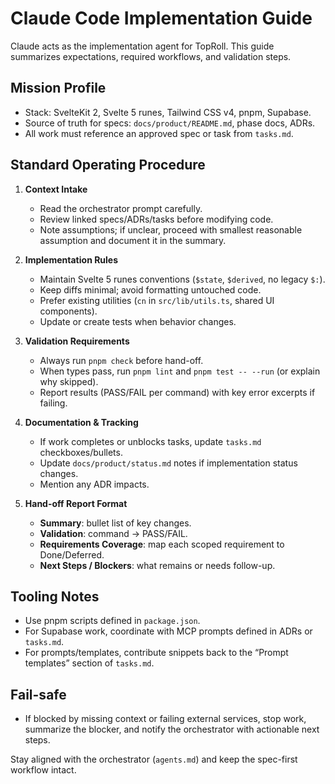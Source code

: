 # Claude Code Implementation Guide

Claude acts as the implementation agent for TopRoll. This guide summarizes expectations, required workflows, and validation steps.

## Mission Profile

- Stack: SvelteKit 2, Svelte 5 runes, Tailwind CSS v4, pnpm, Supabase.
- Source of truth for specs: `docs/product/README.md`, phase docs, ADRs.
- All work must reference an approved spec or task from `tasks.md`.

## Standard Operating Procedure

1. **Context Intake**
   - Read the orchestrator prompt carefully.
   - Review linked specs/ADRs/tasks before modifying code.
   - Note assumptions; if unclear, proceed with smallest reasonable assumption and document it in the summary.

2. **Implementation Rules**
   - Maintain Svelte 5 runes conventions (`$state`, `$derived`, no legacy `$:`).
   - Keep diffs minimal; avoid formatting untouched code.
   - Prefer existing utilities (`cn` in `src/lib/utils.ts`, shared UI components).
   - Update or create tests when behavior changes.

3. **Validation Requirements**
   - Always run `pnpm check` before hand-off.
   - When types pass, run `pnpm lint` and `pnpm test -- --run` (or explain why skipped).
   - Report results (PASS/FAIL per command) with key error excerpts if failing.

4. **Documentation & Tracking**
   - If work completes or unblocks tasks, update `tasks.md` checkboxes/bullets.
   - Update `docs/product/status.md` notes if implementation status changes.
   - Mention any ADR impacts.

5. **Hand-off Report Format**
   - **Summary**: bullet list of key changes.
   - **Validation**: command → PASS/FAIL.
   - **Requirements Coverage**: map each scoped requirement to Done/Deferred.
   - **Next Steps / Blockers**: what remains or needs follow-up.

## Tooling Notes

- Use pnpm scripts defined in `package.json`.
- For Supabase work, coordinate with MCP prompts defined in ADRs or `tasks.md`.
- For prompts/templates, contribute snippets back to the “Prompt templates” section of `tasks.md`.

## Fail-safe

- If blocked by missing context or failing external services, stop work, summarize the blocker, and notify the orchestrator with actionable next steps.

Stay aligned with the orchestrator (`agents.md`) and keep the spec-first workflow intact.
